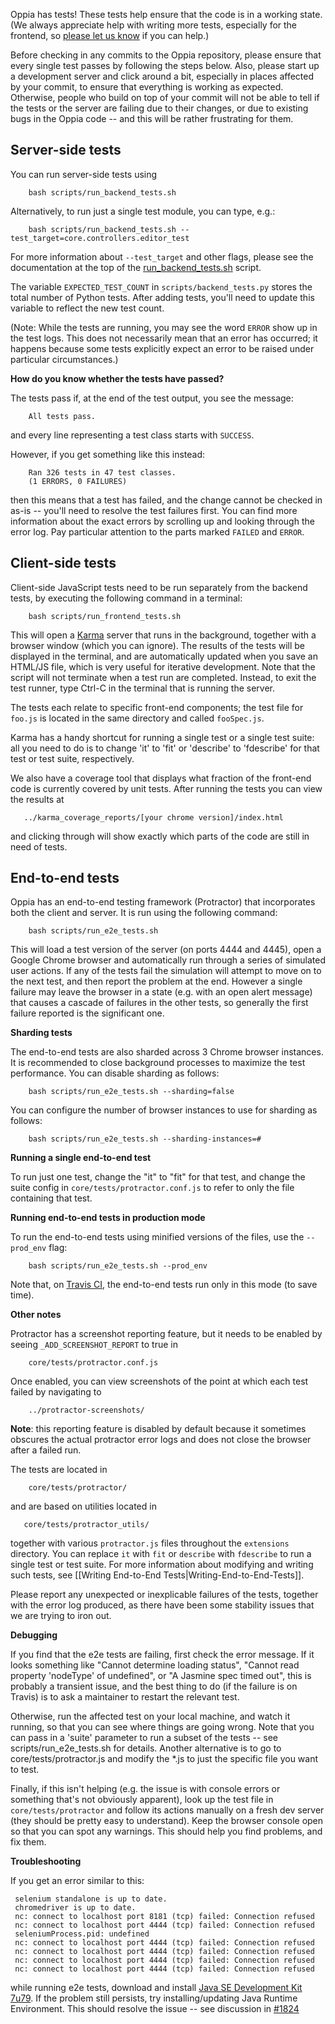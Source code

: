 Oppia has tests! These tests help ensure that the code is in a working state. (We always appreciate help with writing more tests, especially for the frontend, so [please let us know](https://github.com/oppia/oppia/blob/develop/CONTRIBUTING.md) if you can help.)

Before checking in any commits to the Oppia repository, please ensure that every single test passes by following the steps below. Also, please start up a development server and click around a bit, especially in places affected by your commit, to ensure that everything is working as expected. Otherwise, people who build on top of your commit will not be able to tell if the tests or the server are failing due to their changes, or due to existing bugs in the Oppia code -- and this will be rather frustrating for them.

## Server-side tests ##

You can run server-side tests using
```
    bash scripts/run_backend_tests.sh
```

Alternatively, to run just a single test module, you can type, e.g.:
```
    bash scripts/run_backend_tests.sh --test_target=core.controllers.editor_test
```

For more information about `--test_target` and other flags, please see the documentation at the top of the [run_backend_tests.sh](https://github.com/oppia/oppia/blob/develop/scripts/run_backend_tests.sh) script.

The variable `EXPECTED_TEST_COUNT` in `scripts/backend_tests.py` stores the total number of Python tests. After adding tests, you'll need to update this variable to reflect the new test count.

(Note: While the tests are running, you may see the word `ERROR` show up in the test logs. This does not necessarily mean that an error has occurred; it happens because some tests explicitly expect an error to be raised under particular circumstances.)

**How do you know whether the tests have passed?**

The tests pass if, at the end of the test output, you see the message:
```
    All tests pass.
```
and every line representing a test class starts with `SUCCESS`.

However, if you get something like this instead:

```
    Ran 326 tests in 47 test classes.
    (1 ERRORS, 0 FAILURES)
```

then this means that a test has failed, and the change cannot be checked in as-is -- you'll need to resolve the test failures first. You can find more information about the exact errors by scrolling up and looking through the error log. Pay particular attention to the parts marked `FAILED` and `ERROR`.

## Client-side tests ##

Client-side JavaScript tests need to be run separately from the backend tests, by executing the following command in a terminal:
```
    bash scripts/run_frontend_tests.sh
```

This will open a [Karma](http://karma-runner.github.io/0.10/index.html) server that runs in the background, together with a browser window (which you can ignore). The results of the tests will be displayed in the terminal, and are automatically updated when you save an HTML/JS file, which is very useful for iterative development. Note that the script will not terminate when a test run are completed. Instead, to exit the test runner, type Ctrl-C in the terminal that is running the server.

The tests each relate to specific front-end components; the test file for `foo.js` is located in the same directory and called `fooSpec.js`.

Karma has a handy shortcut for running a single test or a single test suite: all you need to do is to change 'it' to 'fit' or 'describe' to 'fdescribe' for that test or test suite, respectively.

We also have a coverage tool that displays what fraction of the front-end code is currently covered by unit tests. After running the tests you can view the results at
```
   ../karma_coverage_reports/[your chrome version]/index.html
```
and clicking through will show exactly which parts of the code are still in need of tests.

## End-to-end tests ##

Oppia has an end-to-end testing framework (Protractor) that incorporates both the client and server. It is run using the following command:
```
    bash scripts/run_e2e_tests.sh
```
This will load a test version of the server (on ports 4444 and 4445), open a Google Chrome browser and automatically run through a series of simulated user actions. If any of the tests fail the simulation will attempt to move on to the next test, and then report the problem at the end. However a single failure may leave the browser in a state (e.g. with an open alert message) that causes a cascade of failures in the other tests, so generally the first failure reported is the significant one.

**Sharding tests**

The end-to-end tests are also sharded across 3 Chrome browser instances. It is recommended to close background processes to maximize the test performance. You can disable sharding as follows:

```
    bash scripts/run_e2e_tests.sh --sharding=false
```

You can configure the number of browser instances to use for sharding as follows:
```
    bash scripts/run_e2e_tests.sh --sharding-instances=#
```

**Running a single end-to-end test**

To run just one test, change the "it" to "fit" for that test, and change the suite config in `core/tests/protractor.conf.js` to refer to only the file containing that test.


**Running end-to-end tests in production mode**

To run the end-to-end tests using minified versions of the files, use the `--prod_env` flag:
```
    bash scripts/run_e2e_tests.sh --prod_env
```
Note that, on [Travis CI](https://travis-ci.org/oppia/oppia/pull_requests), the end-to-end tests run only in this mode (to save time).

**Other notes**

Protractor has a screenshot reporting feature, but it needs to be enabled by seeing `_ADD_SCREENSHOT_REPORT` to true in
```
    core/tests/protractor.conf.js
```
Once enabled, you can view screenshots of the point at which each test failed by navigating to
```
    ../protractor-screenshots/
```
**Note**: this reporting feature is disabled by default because it sometimes obscures the actual protractor error logs and does not close the browser after a failed run.

The tests are located in
```
    core/tests/protractor/
```
and are based on utilities located in
```
   core/tests/protractor_utils/
```
together with various `protractor.js` files throughout the `extensions` directory. You can replace `it` with `fit` or `describe` with `fdescribe` to run a single test or test suite. For more information about modifying and writing such tests, see [[Writing End-to-End Tests|Writing-End-to-End-Tests]].

Please report any unexpected or inexplicable failures of the tests, together with the error log produced, as there have been some stability issues that we are trying to iron out.

**Debugging**

If you find that the e2e tests are failing, first check the error message. If it looks something like "Cannot determine loading status", "Cannot read property 'nodeType' of undefined", or "A Jasmine spec timed out", this is probably a transient issue, and the best thing to do (if the failure is on Travis) is to ask a maintainer to restart the relevant test.

Otherwise, run the affected test on your local machine, and watch it running, so that you can see where things are going wrong. Note that you can pass in a 'suite' parameter to run a subset of the tests -- see scripts/run_e2e_tests.sh for details. Another alternative is to go to core/tests/protractor.js and modify the *.js to just the specific file you want to test.

Finally, if this isn't helping (e.g. the issue is with console errors or something that's not obviously apparent), look up the test file in `core/tests/protractor` and follow its actions manually on a fresh dev server (they should be pretty easy to understand). Keep the browser console open so that you can spot any warnings. This should help you find problems, and fix them.

**Troubleshooting**

If you get an error similar to this:
```
 selenium standalone is up to date.
 chromedriver is up to date.
 nc: connect to localhost port 8181 (tcp) failed: Connection refused
 nc: connect to localhost port 4444 (tcp) failed: Connection refused
 seleniumProcess.pid: undefined
 nc: connect to localhost port 4444 (tcp) failed: Connection refused
 nc: connect to localhost port 4444 (tcp) failed: Connection refused
 nc: connect to localhost port 4444 (tcp) failed: Connection refused
 nc: connect to localhost port 4444 (tcp) failed: Connection refused
```
while running e2e tests, download and install [Java SE Development Kit 7u79](http://www.oracle.com/technetwork/java/javase/downloads/jdk7-downloads-1880260.html). 
If the problem still persists, try installing/updating Java Runtime Environment. This should resolve the issue -- see discussion in [#1824](https://github.com/oppia/oppia/issues/1824#issuecomment-219192563)
